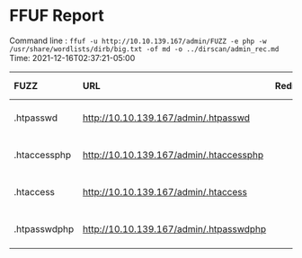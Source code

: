 # FFUF Report

  Command line : `ffuf -u http://10.10.139.167/admin/FUZZ -e php -w /usr/share/wordlists/dirb/big.txt -of md -o ../dirscan/admin_rec.md`
  Time: 2021-12-16T02:37:21-05:00

  | FUZZ | URL | Redirectlocation | Position | Status Code | Content Length | Content Words | Content Lines | Content Type | ResultFile |
  | :- | :-- | :--------------- | :---- | :------- | :---------- | :------------- | :------------ | :--------- | :----------- |
  | .htpasswd | http://10.10.139.167/admin/.htpasswd |  | 31 | 403 | 278 | 20 | 10 | text/html; charset=iso-8859-1 |  |
  | .htaccessphp | http://10.10.139.167/admin/.htaccessphp |  | 30 | 403 | 278 | 20 | 10 | text/html; charset=iso-8859-1 |  |
  | .htaccess | http://10.10.139.167/admin/.htaccess |  | 29 | 403 | 278 | 20 | 10 | text/html; charset=iso-8859-1 |  |
  | .htpasswdphp | http://10.10.139.167/admin/.htpasswdphp |  | 32 | 403 | 278 | 20 | 10 | text/html; charset=iso-8859-1 |  |
  